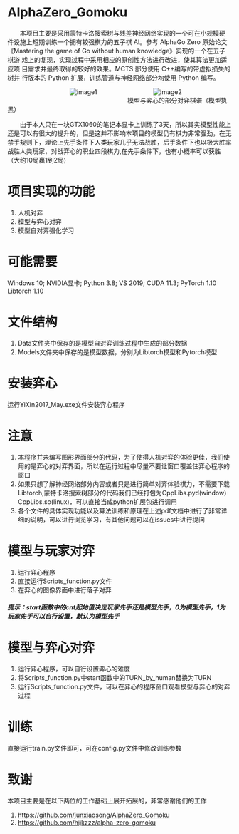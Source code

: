 # AlphaZero_Gomoku
&emsp;&emsp;本项目主要是采用蒙特卡洛搜索树与残差神经网络实现的一个可在小规模硬 件设施上短期训练一个拥有较强棋力的五子棋 AI。参考 AlphaGo Zero 原始论文 《Mastering the game of Go without human knowledge》实现的一个在五子棋游 戏上的复现，实现过程中采用相应的原创性方法进行改进，使其算法更加适应项 目需求并最终取得的较好的效果。MCTS 部分使用 C++编写的带虚拟损失的树并 行版本的 Python 扩展，训练管道与神经网络部分均使用 Python 编写。


&emsp;&emsp;&emsp;&emsp;&emsp;&emsp;&emsp;&emsp;&emsp;&emsp;![image1](https://github.com/yfismine/AlphaZero_Gomoku/raw/main/Image/win1.png)&emsp;&emsp;&emsp;&emsp;&emsp;&emsp;&emsp;&emsp;&emsp;![image2](https://github.com/yfismine/AlphaZero_Gomoku/raw/main/Image/win2.png)  
&emsp;&emsp;&emsp;&emsp;&emsp;&emsp;&emsp;&emsp;&emsp;&emsp;&emsp;&emsp;&emsp;&emsp;&emsp;&emsp;&emsp;&emsp;&emsp; 模型与弈心的部分对弈棋谱（模型执黑）  

&emsp;&emsp;由于本人只在一块GTX1060的笔记本显卡上训练了3天，所以其实模型性能上还是可以有很大的提升的，但是这并不影响本项目的模型仍有棋力非常强劲，在无禁手规则下，理论上先手条件下人类玩家几乎无法战胜，后手条件下也以极大胜率战胜人类玩家，对战弈心的职业四段棋力,在先手条件下，也有小概率可以获胜（大约10局赢1到2局)
# 项目实现的功能
1. 人机对弈
2. 模型与弈心对弈
3. 模型自对弈强化学习

# 可能需要
Windows 10; NVIDIA显卡; Python 3.8; VS 2019; CUDA 11.3; PyTorch 1.10 Libtorch 1.10
# 文件结构
1. Data文件夹中保存的是模型自对弈训练过程中生成的部分数据
2. Models文件夹中保存的是模型数据，分别为Libtorch模型和Pytorch模型
# 安装弈心
运行YiXin2017_May.exe文件安装弈心程序

# 注意
1. 本程序并未编写图形界面部分的代码，为了使得人机对弈的体验更佳，我们使用的是弈心的对弈界面，所以在运行过程中尽量不要让窗口覆盖住弈心程序的窗口
2. 如果只想了解神经网络部分内容或者只是进行简单对弈体验棋力，不需要下载Libtorch,蒙特卡洛搜索树部分的代码我们已经打包为CppLibs.pyd(window) CppLibs.so(linux)，可以直接当成python扩展包进行调用
3. 各个文件的具体实现功能以及算法训练和原理在上述pdf文档中进行了非常详细的说明，可以进行浏览学习，有其他问题可以在issues中进行提问
# 模型与玩家对弈
1. 运行弈心程序
2. 直接运行Scripts_function.py文件
3. 在弈心的图像界面中进行落子对弈  
##### 提示：start函数中的cnt起始值决定玩家先手还是模型先手，0为模型先手，1为玩家先手可以自行设置，默认为模型先手

# 模型与弈心对弈
1. 运行弈心程序，可以自行设置弈心的难度
2. 将Scripts_function.py中start函数中的TURN_by_human替换为TURN
3. 运行Scripts_function.py文件，可以在弈心的程序窗口观看模型与弈心的对弈过程

# 训练
直接运行train.py文件即可，可在config.py文件中修改训练参数

# 致谢
本项目主要是在以下两位的工作基础上展开拓展的，非常感谢他们的工作  
1. https://github.com/junxiaosong/AlphaZero_Gomoku
2. https://github.com/hijkzzz/alpha-zero-gomoku
